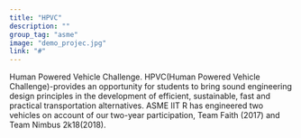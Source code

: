 ```yaml
---
title: "HPVC"
description: ""
group_tag: "asme"
image: "demo_projec.jpg" 
link: "#"
---
```


Human Powered Vehicle Challenge. HPVC(Human Powered Vehicle Challenge)-provides an opportunity for students to bring sound engineering design principles in the development of efficient, sustainable, fast and practical transportation alternatives. 
ASME IIT R has engineered two vehicles on account of our two-year participation, Team Faith (2017) and Team Nimbus 2k18(2018).